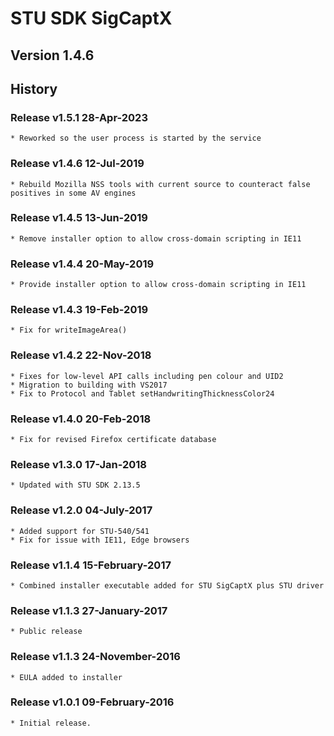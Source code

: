 # STU SDK SigCaptX

## Version 1.4.6

## History

###  Release v1.5.1 28-Apr-2023
    * Reworked so the user process is started by the service

###  Release v1.4.6  12-Jul-2019
    * Rebuild Mozilla NSS tools with current source to counteract false positives in some AV engines
	
###  Release v1.4.5  13-Jun-2019
    * Remove installer option to allow cross-domain scripting in IE11
	
###  Release v1.4.4  20-May-2019
    * Provide installer option to allow cross-domain scripting in IE11
		
###  Release v1.4.3  19-Feb-2019
    * Fix for writeImageArea() 

###  Release v1.4.2  22-Nov-2018
    * Fixes for low-level API calls including pen colour and UID2
    * Migration to building with VS2017
    * Fix to Protocol and Tablet setHandwritingThicknessColor24
  
###  Release v1.4.0  20-Feb-2018
    * Fix for revised Firefox certificate database

###  Release v1.3.0  17-Jan-2018
    * Updated with STU SDK 2.13.5

###  Release v1.2.0  04-July-2017
    * Added support for STU-540/541
    * Fix for issue with IE11, Edge browsers

###  Release v1.1.4  15-February-2017
    * Combined installer executable added for STU SigCaptX plus STU driver

### Release v1.1.3  27-January-2017
    * Public release
  
### Release v1.1.3  24-November-2016
    * EULA added to installer

### Release v1.0.1  09-February-2016
    * Initial release.
 